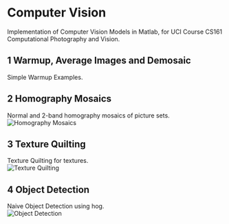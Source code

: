 # Computer Vision
Implementation of Computer Vision Models in Matlab, for UCI Course CS161 Computational Photography and Vision.<br>

## 1 Warmup, Average Images and Demosaic

Simple Warmup Examples.

## 2 Homography Mosaics
Normal and 2-band homography mosaics of picture sets.<br>
<img src="https://github.com/irsisyphus/pictures/raw/master/computer-vision/A2.jpg" alt="Homography Mosaics" align=center />

## 3 Texture Quilting
Texture Quilting for textures.<br>
<img src="https://github.com/irsisyphus/pictures/raw/master/computer-vision/A3.jpg" alt="Texture Quilting" align=center />

## 4 Object Detection
Naive Object Detection using hog.<br>
<img src="https://github.com/irsisyphus/pictures/raw/master/computer-vision/A4.jpg" alt="Object Detection" align=center />
